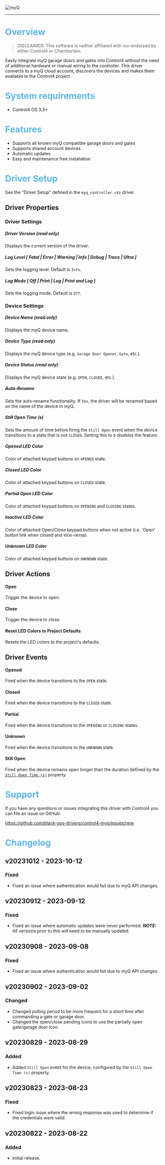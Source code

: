 ![myQ](images/header.png)

---

# <span style="color:#5EB5E6">Overview</span>

> DISCLAIMER: This software is neither affiliated with nor endorsed by either
> Control4 or Chamberlain.

Easily integrate myQ garage doors and gates into Control4 without the need of
additional hardware or manual wiring to the controller. This driver connects to
a myQ cloud account, discovers the devices and makes them available to the
Control4 project.

# <span style="color:#5EB5E6">System requirements</span>

- Control4 OS 3.3+

# <span style="color:#5EB5E6">Features</span>

- Supports all known myQ compatible garage doors and gates
- Supports shared account devices
- Automatic updates
- Easy and maintenance free installation

# <span style="color:#5EB5E6">Driver Setup</span>

See the "Driver Setup" defined in the `myq_controller.c4z` driver.

## Driver Properties

### Driver Settings

##### Driver Version (read only)

Displays the current version of the driver.

##### Log Level [ Fatal | Error | Warning | **_Info_** | Debug | Trace | Ultra ]

Sets the logging level. Default is `Info`.

##### Log Mode [ **_Off_** | Print | Log | Print and Log ]

Sets the logging mode. Default is `Off`.

### Device Settings

##### Device Name (read only)

Displays the myQ device name.

##### Device Type (read only)

Displays the myQ device type (e.g. `Garage Door Opener`, `Gate`, etc.).

##### Device Status (read only)

Displays the myQ device state (e.g. `OPEN`, `CLOSED`, etc.).

##### Auto-Rename

Sets the auto-rename functionality. If `Yes`, the driver will be renamed based
on the name of the device in myQ.

##### Still Open Time (s)

Sets the amount of time before firing the `Still Open` event when the device
transitions to a state that is not `CLOSED`. Setting this to `0` disables the
feature.

##### Opened LED Color

Color of attached keypad buttons on `OPENED` state.

##### Closed LED Color

Color of attached keypad buttons on `CLOSED` state.

##### Partial Open LED Color

Color of attached keypad buttons on `OPENING` and `CLOSING` states.

##### Inactive LED Color

Color of attached Open/Close keypad buttons when not active (i.e. 'Open' button
link when closed and vice-versa).

##### Unknown LED Color

Color of attached keypad buttons on `UNKNOWN` state.

## Driver Actions

#### Open

Trigger the device to open.

#### Close

Trigger the device to close.

#### Reset LED Colors to Project Defaults

Resets the LED colors to the project's defaults.

## Driver Events

#### Opened

Fired when the device transitions to the `OPEN` state.

#### Closed

Fired when the device transitions to the `CLOSED` state.

#### Partial

Fired when the device transitions to the `OPENING` or `CLOSING` states.

#### Unknown

Fired when the device transitions to the `UNKNOWN` state.

#### Still Open

Fired when the device remains open longer than the duration defined by the
[`Still Open Time (s)`](#still-open-time-s) property.

# <span style="color:#5EB5E6">Support</span>

If you have any questions or issues integrating this driver with Control4 you
can file an issue on GitHub:

https://github.com/black-ops-drivers/control4-myq/issues/new

# <span style="color:#5EB5E6">Changelog</span>

[//]: # "## v[Version] - YYY-MM-DD"
[//]: # "### Added"
[//]: # "- Added"
[//]: # "### Fixed"
[//]: # "- Fixed"
[//]: # "### Changed"
[//]: # "- Changed"
[//]: # "### Removed"
[//]: # "- Removed"

## v20231012 - 2023-10-12

### Fixed

- Fixed an issue where authentication would fail due to myQ API changes.

## v20230912 - 2023-09-12

### Fixed

- Fixed an issue where automatic updates were never performed. **_NOTE:_** All
  versions prior to this will need to be manually updated.

## v20230908 - 2023-09-08

### Fixed

- Fixed an issue where authentication would fail due to myQ API changes.

## v20230902 - 2023-09-02

### Changed

- Changed polling period to be more frequent for a short time after commanding a
  gate or garage door.
- Changed the open/close pending icons to use the partially open gate/garage
  door icon.

## v20230829 - 2023-08-29

### Added

- Added `Still Open` event for the device, configured by the
  `Still Open Time (s)` property.

## v20230823 - 2023-08-23

### Fixed

- Fixed login issue where the wrong response was used to determine if the
  credentials were valid.

## v20230822 - 2023-08-22

### Added

- Initial release.
